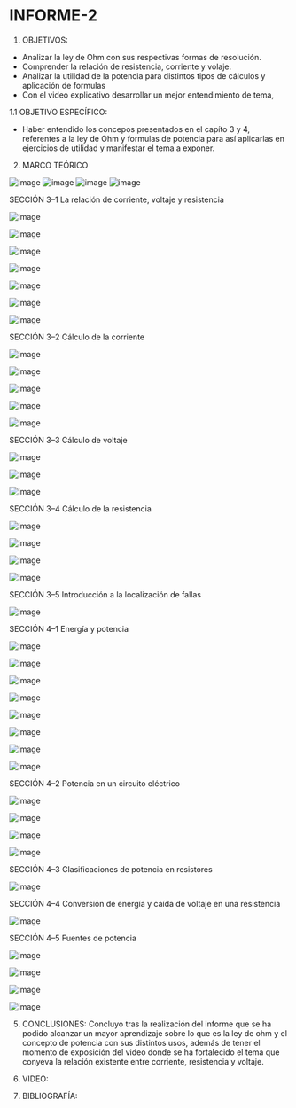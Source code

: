 # INFORME-2

1. OBJETIVOS:
- Analizar la ley de Ohm con sus respectivas formas de resolución.
- Comprender la relación de resistencia, corriente y volaje.
- Analizar la utilidad de la potencia para distintos tipos de cálculos y aplicación de formulas
- Con el video explicativo desarrollar un mejor entendimiento de tema,

1.1 OBJETIVO ESPECÍFICO:
- Haber entendido los concepos presentados en el capíto 3 y 4, referentes a la ley de Ohm y formulas de potencia para así aplicarlas en ejercicios de utilidad y manifestar el tema a exponer.

2. MARCO TEÓRICO

![image](https://user-images.githubusercontent.com/117920423/202385714-a4debc6a-1f9e-4ac2-bb8d-502df435ddd3.png)
![image](https://user-images.githubusercontent.com/117920423/202385797-1bb1f7e4-04f7-47b5-adda-e0b55bbcc8ee.png)
![image](https://user-images.githubusercontent.com/117920423/202385871-65ea11d5-e4fc-48af-8166-34a185570b8f.png)
![image](https://user-images.githubusercontent.com/117920423/202385943-e5d9a0db-61af-445d-9d18-4ed96294735d.png)


SECCIÓN 3–1 La relación de corriente, voltaje y resistencia

![image](https://user-images.githubusercontent.com/117920423/202386223-b8d9dddb-2267-44eb-a858-d68f97ec39c3.png)



![image](https://user-images.githubusercontent.com/117920423/202386339-e3454ea9-0647-44da-8ae9-1d2af3a8a0d4.png)



![image](https://user-images.githubusercontent.com/117920423/202386422-f961657f-141e-48d9-a5d4-01fc2041f950.png)



![image](https://user-images.githubusercontent.com/117920423/202386477-15fc321e-2ca4-41bc-b842-06abb6e6d9d0.png)



![image](https://user-images.githubusercontent.com/117920423/202386554-829709c6-9994-473d-8645-626296201afb.png)



![image](https://user-images.githubusercontent.com/117920423/202386658-eb5a72cb-c50e-495d-a2ba-d56f79b98e7d.png)



![image](https://user-images.githubusercontent.com/117920423/202386704-d4f0959b-5a6a-4d6c-9504-ec16b0bd1baf.png)



SECCIÓN 3–2 Cálculo de la corriente

![image](https://user-images.githubusercontent.com/117920423/202386835-62199f3a-e5e3-4da7-ae14-f17b8b2c8a9d.png)



![image](https://user-images.githubusercontent.com/117920423/202386859-713c84a5-2696-42c1-aef0-e438b7ba1eb1.png)



![image](https://user-images.githubusercontent.com/117920423/202386892-d5b97816-95c4-4cc7-8bb6-505edf90a575.png)



![image](https://user-images.githubusercontent.com/117920423/202386932-65bc884e-1dfb-4535-b750-3c4934eb08a4.png)

![image](https://user-images.githubusercontent.com/117920423/202386955-18e98f3e-1194-41df-83bc-e01b7a4f60e6.png)



SECCIÓN 3–3 Cálculo de voltaje

![image](https://user-images.githubusercontent.com/117920423/202387076-0663271e-1af0-4918-9e63-35a335d1535a.png)

![image](https://user-images.githubusercontent.com/117920423/202387149-71e2a4a7-5829-44b0-a3c4-990cca244d2e.png)



![image](https://user-images.githubusercontent.com/117920423/202387322-35adc28e-b765-4c5f-a634-4b933e3b8346.png)



SECCIÓN 3–4 Cálculo de la resistencia

![image](https://user-images.githubusercontent.com/117920423/202387407-7dca4fb7-9ea6-4a77-bd13-dd75acb39c74.png)



![image](https://user-images.githubusercontent.com/117920423/202387444-e9f7b63c-ab69-4f6b-b2c5-e3b4b591b1bf.png)



![image](https://user-images.githubusercontent.com/117920423/202387525-eb4beff5-2c3a-4633-a526-8940bc608844.png)



![image](https://user-images.githubusercontent.com/117920423/202387565-3cae0b43-3e2d-4e6f-93ab-f3f915323f09.png)



SECCIÓN 3–5 Introducción a la localización de fallas

![image](https://user-images.githubusercontent.com/117920423/202387740-2fb86df2-ba08-4881-ba08-dedfdfa80e86.png)




SECCIÓN 4–1 Energía y potencia

![image](https://user-images.githubusercontent.com/117920423/202387870-59e4b933-ef63-433b-81a7-c64aee97a15f.png)



![image](https://user-images.githubusercontent.com/117920423/202387901-f1f78610-777c-4641-8908-34c53bbe5006.png)



![image](https://user-images.githubusercontent.com/117920423/202387947-32253873-721e-4b0f-8164-1da23505e13d.png)



![image](https://user-images.githubusercontent.com/117920423/202387987-414ace6a-56e4-49ba-afb1-9a451c8bfd16.png)



![image](https://user-images.githubusercontent.com/117920423/202388044-61fc663c-b657-404f-a114-f41a89d9666f.png)



![image](https://user-images.githubusercontent.com/117920423/202388081-a4236cde-47ff-48a2-b12d-63a8ae368d4b.png)



![image](https://user-images.githubusercontent.com/117920423/202388131-26a456b3-210b-4819-9d81-71cf69ada43f.png)



![image](https://user-images.githubusercontent.com/117920423/202388164-b3741f95-5160-4bc7-97d2-5be99042cae6.png)



SECCIÓN 4–2 Potencia en un circuito eléctrico

![image](https://user-images.githubusercontent.com/117920423/202388253-b37fb3fc-42da-44d9-a33e-d85cff021309.png)



![image](https://user-images.githubusercontent.com/117920423/202388291-ba1c5f30-d9bc-42ec-9e1c-c5ed7806670d.png)



![image](https://user-images.githubusercontent.com/117920423/202388340-48ac624f-13df-47fe-8e8d-51d8976768be.png)



![image](https://user-images.githubusercontent.com/117920423/202388376-8d7412de-c3fe-47e2-a7dc-4d7a8f89d293.png)



SECCIÓN 4–3 Clasificaciones de potencia en resistores

![image](https://user-images.githubusercontent.com/117920423/202388508-f154a828-44a3-4273-af4b-b67a6851d755.png)



SECCIÓN 4–4 Conversión de energía y caída de voltaje en una resistencia

![image](https://user-images.githubusercontent.com/117920423/202388564-4c2f7f2d-67ba-42e9-8187-a673e39a4b95.png)



SECCIÓN 4–5 Fuentes de potencia

![image](https://user-images.githubusercontent.com/117920423/202388653-82f01134-a1b8-4bb8-9652-4aacc27526c7.png)



![image](https://user-images.githubusercontent.com/117920423/202388727-85903420-74e7-46b8-8ad5-2099678f1979.png)



![image](https://user-images.githubusercontent.com/117920423/202388753-cb38a32c-24c6-42e3-9fd8-69cd24d7eb18.png)



![image](https://user-images.githubusercontent.com/117920423/202388775-63d00c12-9afc-4066-b9cf-cc3c18d8a83c.png)




5. CONCLUSIONES: Concluyo tras la realización del informe que se ha podido alcanzar un mayor aprendizaje sobre lo que es la ley de ohm y el concepto de potencia con sus distintos usos, además de tener el momento de exposición del video donde se ha fortalecido el tema que conyeva la relación existente entre corriente, resistencia y voltaje.

6. VIDEO: 

7. BIBLIOGRAFÍA:
























































































































































































































